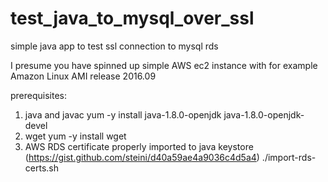 # test_java_to_mysql_over_ssl
simple java app to test ssl connection to mysql rds 

I presume you have spinned up simple AWS ec2 instance with for example Amazon Linux AMI release 2016.09

prerequisites: 
1. java and javac
yum -y install java-1.8.0-openjdk java-1.8.0-openjdk-devel
2. wget
yum -y install wget
3. AWS RDS certificate properly imported to java keystore (https://gist.github.com/steini/d40a59ae4a9036c4d5a4) 
./import-rds-certs.sh
